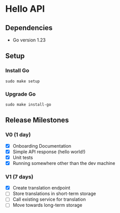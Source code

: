 # Hello API

## Dependencies

- Go version 1.23

## Setup

### Install Go

`sudo make setup`

### Upgrade Go

`sudo make install-go`

## Release Milestones

### V0 (1 day)

- [x] Onboarding Documentation
- [x] Simple API response (hello world!)
- [x] Unit tests
- [x] Running somewhere other than the dev machine

### V1 (7 days)

- [X] Create translation endpoint
- [ ] Store translations in short-term storage
- [ ] Call existing service for translation
- [ ] Move towards long-term storage
